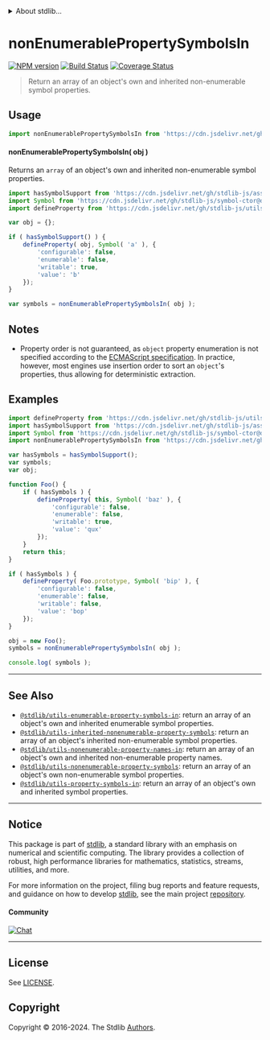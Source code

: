 <!--

@license Apache-2.0

Copyright (c) 2018 The Stdlib Authors.

Licensed under the Apache License, Version 2.0 (the "License");
you may not use this file except in compliance with the License.
You may obtain a copy of the License at

   http://www.apache.org/licenses/LICENSE-2.0

Unless required by applicable law or agreed to in writing, software
distributed under the License is distributed on an "AS IS" BASIS,
WITHOUT WARRANTIES OR CONDITIONS OF ANY KIND, either express or implied.
See the License for the specific language governing permissions and
limitations under the License.

-->


<details>
  <summary>
    About stdlib...
  </summary>
  <p>We believe in a future in which the web is a preferred environment for numerical computation. To help realize this future, we've built stdlib. stdlib is a standard library, with an emphasis on numerical and scientific computation, written in JavaScript (and C) for execution in browsers and in Node.js.</p>
  <p>The library is fully decomposable, being architected in such a way that you can swap out and mix and match APIs and functionality to cater to your exact preferences and use cases.</p>
  <p>When you use stdlib, you can be absolutely certain that you are using the most thorough, rigorous, well-written, studied, documented, tested, measured, and high-quality code out there.</p>
  <p>To join us in bringing numerical computing to the web, get started by checking us out on <a href="https://github.com/stdlib-js/stdlib">GitHub</a>, and please consider <a href="https://opencollective.com/stdlib">financially supporting stdlib</a>. We greatly appreciate your continued support!</p>
</details>

# nonEnumerablePropertySymbolsIn

[![NPM version][npm-image]][npm-url] [![Build Status][test-image]][test-url] [![Coverage Status][coverage-image]][coverage-url] <!-- [![dependencies][dependencies-image]][dependencies-url] -->

> Return an array of an object's own and inherited non-enumerable symbol properties.



<section class="usage">

## Usage

<!-- eslint-disable id-length -->

```javascript
import nonEnumerablePropertySymbolsIn from 'https://cdn.jsdelivr.net/gh/stdlib-js/utils-nonenumerable-property-symbols-in@deno/mod.js';
```

#### nonEnumerablePropertySymbolsIn( obj )

Returns an `array` of an object's own and inherited non-enumerable symbol properties.

<!-- eslint-disable id-length -->

```javascript
import hasSymbolSupport from 'https://cdn.jsdelivr.net/gh/stdlib-js/assert-has-symbol-support@deno/mod.js';
import Symbol from 'https://cdn.jsdelivr.net/gh/stdlib-js/symbol-ctor@deno/mod.js';
import defineProperty from 'https://cdn.jsdelivr.net/gh/stdlib-js/utils-define-property@deno/mod.js';

var obj = {};

if ( hasSymbolSupport() ) {
    defineProperty( obj, Symbol( 'a' ), {
        'configurable': false,
        'enumerable': false,
        'writable': true,
        'value': 'b'
    });
}

var symbols = nonEnumerablePropertySymbolsIn( obj );
```

</section>

<!-- /.usage -->

<section class="notes">

## Notes

-   Property order is not guaranteed, as `object` property enumeration is not specified according to the [ECMAScript specification][ecma-262-for-in]. In practice, however, most engines use insertion order to sort an `object`'s properties, thus allowing for deterministic extraction.

</section>

<!-- /.notes -->

<section class="examples">

## Examples

<!-- eslint-disable id-length -->

<!-- eslint no-undef: "error" -->

```javascript
import defineProperty from 'https://cdn.jsdelivr.net/gh/stdlib-js/utils-define-property@deno/mod.js';
import hasSymbolSupport from 'https://cdn.jsdelivr.net/gh/stdlib-js/assert-has-symbol-support@deno/mod.js';
import Symbol from 'https://cdn.jsdelivr.net/gh/stdlib-js/symbol-ctor@deno/mod.js';
import nonEnumerablePropertySymbolsIn from 'https://cdn.jsdelivr.net/gh/stdlib-js/utils-nonenumerable-property-symbols-in@deno/mod.js';

var hasSymbols = hasSymbolSupport();
var symbols;
var obj;

function Foo() {
    if ( hasSymbols ) {
        defineProperty( this, Symbol( 'baz' ), {
            'configurable': false,
            'enumerable': false,
            'writable': true,
            'value': 'qux'
        });
    }
    return this;
}

if ( hasSymbols ) {
    defineProperty( Foo.prototype, Symbol( 'bip' ), {
        'configurable': false,
        'enumerable': false,
        'writable': false,
        'value': 'bop'
    });
}

obj = new Foo();
symbols = nonEnumerablePropertySymbolsIn( obj );

console.log( symbols );
```

</section>

<!-- /.examples -->

<!-- Section for related `stdlib` packages. Do not manually edit this section, as it is automatically populated. -->

<section class="related">

* * *

## See Also

-   <span class="package-name">[`@stdlib/utils-enumerable-property-symbols-in`][@stdlib/utils/enumerable-property-symbols-in]</span><span class="delimiter">: </span><span class="description">return an array of an object's own and inherited enumerable symbol properties.</span>
-   <span class="package-name">[`@stdlib/utils-inherited-nonenumerable-property-symbols`][@stdlib/utils/inherited-nonenumerable-property-symbols]</span><span class="delimiter">: </span><span class="description">return an array of an object's inherited non-enumerable symbol properties.</span>
-   <span class="package-name">[`@stdlib/utils-nonenumerable-property-names-in`][@stdlib/utils/nonenumerable-property-names-in]</span><span class="delimiter">: </span><span class="description">return an array of an object's own and inherited non-enumerable property names.</span>
-   <span class="package-name">[`@stdlib/utils-nonenumerable-property-symbols`][@stdlib/utils/nonenumerable-property-symbols]</span><span class="delimiter">: </span><span class="description">return an array of an object's own non-enumerable symbol properties.</span>
-   <span class="package-name">[`@stdlib/utils-property-symbols-in`][@stdlib/utils/property-symbols-in]</span><span class="delimiter">: </span><span class="description">return an array of an object's own and inherited symbol properties.</span>

</section>

<!-- /.related -->

<!-- Section for all links. Make sure to keep an empty line after the `section` element and another before the `/section` close. -->


<section class="main-repo" >

* * *

## Notice

This package is part of [stdlib][stdlib], a standard library with an emphasis on numerical and scientific computing. The library provides a collection of robust, high performance libraries for mathematics, statistics, streams, utilities, and more.

For more information on the project, filing bug reports and feature requests, and guidance on how to develop [stdlib][stdlib], see the main project [repository][stdlib].

#### Community

[![Chat][chat-image]][chat-url]

---

## License

See [LICENSE][stdlib-license].


## Copyright

Copyright &copy; 2016-2024. The Stdlib [Authors][stdlib-authors].

</section>

<!-- /.stdlib -->

<!-- Section for all links. Make sure to keep an empty line after the `section` element and another before the `/section` close. -->

<section class="links">

[npm-image]: http://img.shields.io/npm/v/@stdlib/utils-nonenumerable-property-symbols-in.svg
[npm-url]: https://npmjs.org/package/@stdlib/utils-nonenumerable-property-symbols-in

[test-image]: https://github.com/stdlib-js/utils-nonenumerable-property-symbols-in/actions/workflows/test.yml/badge.svg?branch=v0.2.0
[test-url]: https://github.com/stdlib-js/utils-nonenumerable-property-symbols-in/actions/workflows/test.yml?query=branch:v0.2.0

[coverage-image]: https://img.shields.io/codecov/c/github/stdlib-js/utils-nonenumerable-property-symbols-in/main.svg
[coverage-url]: https://codecov.io/github/stdlib-js/utils-nonenumerable-property-symbols-in?branch=main

<!--

[dependencies-image]: https://img.shields.io/david/stdlib-js/utils-nonenumerable-property-symbols-in.svg
[dependencies-url]: https://david-dm.org/stdlib-js/utils-nonenumerable-property-symbols-in/main

-->

[chat-image]: https://img.shields.io/gitter/room/stdlib-js/stdlib.svg
[chat-url]: https://app.gitter.im/#/room/#stdlib-js_stdlib:gitter.im

[stdlib]: https://github.com/stdlib-js/stdlib

[stdlib-authors]: https://github.com/stdlib-js/stdlib/graphs/contributors

[umd]: https://github.com/umdjs/umd
[es-module]: https://developer.mozilla.org/en-US/docs/Web/JavaScript/Guide/Modules

[deno-url]: https://github.com/stdlib-js/utils-nonenumerable-property-symbols-in/tree/deno
[deno-readme]: https://github.com/stdlib-js/utils-nonenumerable-property-symbols-in/blob/deno/README.md
[umd-url]: https://github.com/stdlib-js/utils-nonenumerable-property-symbols-in/tree/umd
[umd-readme]: https://github.com/stdlib-js/utils-nonenumerable-property-symbols-in/blob/umd/README.md
[esm-url]: https://github.com/stdlib-js/utils-nonenumerable-property-symbols-in/tree/esm
[esm-readme]: https://github.com/stdlib-js/utils-nonenumerable-property-symbols-in/blob/esm/README.md
[branches-url]: https://github.com/stdlib-js/utils-nonenumerable-property-symbols-in/blob/main/branches.md

[stdlib-license]: https://raw.githubusercontent.com/stdlib-js/utils-nonenumerable-property-symbols-in/main/LICENSE

[ecma-262-for-in]: https://262.ecma-international.org/5.1/#sec-12.6.4

<!-- <related-links> -->

[@stdlib/utils/enumerable-property-symbols-in]: https://github.com/stdlib-js/utils-enumerable-property-symbols-in/tree/deno

[@stdlib/utils/inherited-nonenumerable-property-symbols]: https://github.com/stdlib-js/utils-inherited-nonenumerable-property-symbols/tree/deno

[@stdlib/utils/nonenumerable-property-names-in]: https://github.com/stdlib-js/utils-nonenumerable-property-names-in/tree/deno

[@stdlib/utils/nonenumerable-property-symbols]: https://github.com/stdlib-js/utils-nonenumerable-property-symbols/tree/deno

[@stdlib/utils/property-symbols-in]: https://github.com/stdlib-js/utils-property-symbols-in/tree/deno

<!-- </related-links> -->

</section>

<!-- /.links -->
